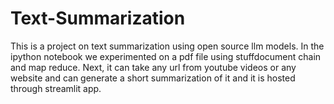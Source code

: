 # Text-Summarization
This is a project on text summarization using open source llm models. In the ipython notebook we experimented on a pdf file using stuffdocument chain and map reduce. Next, it can take any url from youtube videos or any website and can generate a short summarization of it and it is hosted through streamlit app.
